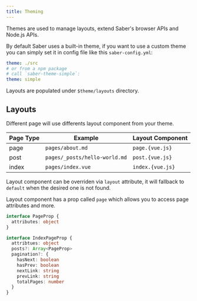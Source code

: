 ```yaml
---
title: Theming
---
```


Themes are used to manage layouts, extend Saber's browser APIs and Node.js APIs.

By default Saber uses a built-in theme, if you want to use a custom theme you can simply set it in config file like this `saber-config.yml`:

```yml
theme: ./src
# or from a npm package
# call `saber-theme-simple`:
theme: simple
```

Layouts are populated under `$theme/layouts` directory.

## Layouts

Different page will use differents layout component from your theme.

|Page Type|Example|Layout Component|
|---|---|---|
|page|`pages/about.md`|`page.{vue.js}`|
|post|`pages/_posts/hello-world.md`|`post.{vue.js}`|
|index|`pages/index.vue`|`index.{vue.js}`|

Layout component can be overriden via `layout` attribute, it will fallback to `default` when the desired one is not found.

Layout component has a prop called `page` which allows you to access page attributes and more.

```typescript
interface PageProp {
  attributes: object
}

interface IndexPageProp {
  attribtues: object
  posts?: Array<PageProp>
  pagination?: {
    hasNext: boolean
    hasPrev: boolean
    nextLink: string
    prevLink: string
    totalPages: number
  }
}
```
